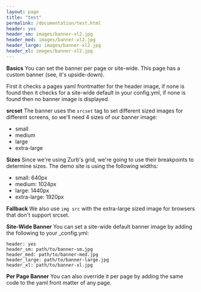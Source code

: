```yaml
---
layout: page
title: "test"
permalink: /documentation/test.html
header: yes
header_sm: images/banner-xl2.jpg
header_med: images/banner-xl2.jpg
header_large: images/banner-xl2.jpg
header_xl: images/banner-xl2.jpg
--- 
```


**Basics**
You can set the banner per page or site-wide. This page has a custom banner (see, it's upside-down).

First it checks a pages yaml frontmatter for the header image, if none is found then it checks for a site-wide default in your config.yml, if none is found then no banner image is displayed.

**srcset**
The banner uses the `srcset` tag to set different sized images for different screens, so we'll need 4 sizes of our banner image: 

* small
* medium
* large
* extra-large

**Sizes**
Since we're using Zurb's grid, we're going to use their breakpoints to determine sizes. The demo site is using the following widths:

* small: 640px
* medium: 1024px
* large: 1440px
* extra-large: 1920px

**Fallback**
We also use `img src` with the extra-large sized image for browsers that don't support srcset.

**Site-Wide Banner**
You can set a site-wide default banner image by adding the following to your _config.yml:

```
header: yes
header_sm: path/to/banner-sm.jpg
header_med: path/to/banner-med.jpg
header_large: path/to/banner-large.jpg
header_xl: path/to/banner-xl.jpg
```

**Per Page Banner**
You can also override it per page by adding the same code to the yaml front matter of any page.


